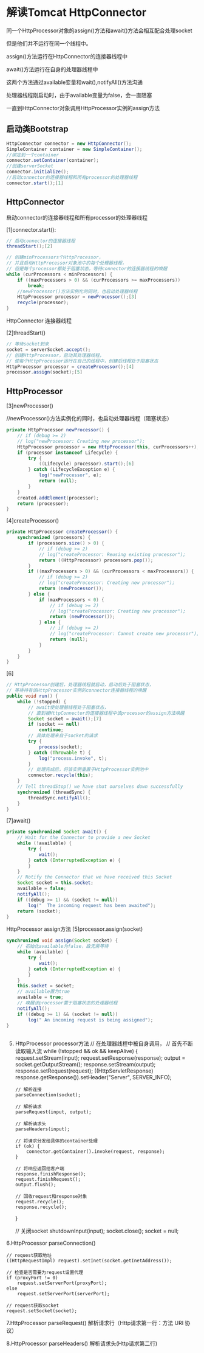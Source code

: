# 解读Tomcat HttpConnector

同一个HttpProcessor对象的assign()方法和await()方法会相互配合处理socket

但是他们并不运行在同一个线程中。

assign()方法运行在HttpConnector的连接器线程中

await()方法运行在自身的处理器线程中

这两个方法通过available变量和wait(),notifyAll()方法沟通

处理器线程刚启动时，由于available变量为false，会一直阻塞

一直到HttpConnector对象调用HttpProcessor实例的assign方法



## 启动类Bootstrap
```java
HttpConnector connector = new HttpConnector();
SimpleContainer container = new SimpleContainer();
//绑定到一个container
connector.setContainer(container);
//创建serverSocket
connector.initialize();
//启动connector的连接器线程和所有processor的处理器线程
connector.start();[1]
```		

## HttpConnector
启动connector的连接器线程和所有processor的处理器线程

[1]connector.start():
```java
// 启动connector的连接器线程
threadStart();[2]

// 创建minProcessors个HttpProcessor，
// 并且启动HttpProcessor对象池中的每个处理器线程，
// 但是每个processor都处于阻塞状态，等待connector的连接器线程的唤醒
while (curProcessors < minProcessors) {
	if ((maxProcessors > 0) && (curProcessors >= maxProcessors))
		break;
	//newProcessor()方法实例化的同时，也启动处理器线程
	HttpProcessor processor = newProcessor();[3]
	recycle(processor);
}
```

HttpConnector 连接器线程

[2]threadStart()
```java
// 等待socket到来
socket = serverSocket.accept();
// 创建HttpProcessor，启动其处理器线程，
// 使每个HttpProcessor运行在自己的线程中，创建后线程处于阻塞状态
HttpProcessor processor = createProcessor();[4]
processor.assign(socket);[5]
```

## HttpProcessor
[3]newProcessor()

//newProcessor()方法实例化的同时，也启动处理器线程（阻塞状态）
```java
private HttpProcessor newProcessor() {
	// if (debug >= 2)
	// log("newProcessor: Creating new processor");
	HttpProcessor processor = new HttpProcessor(this, curProcessors++);
	if (processor instanceof Lifecycle) {
		try {
			((Lifecycle) processor).start();[6]
		} catch (LifecycleException e) {
			log("newProcessor", e);
			return (null);
		}
	}
	created.addElement(processor);
	return (processor);
}
```

[4]createProcessor()
```java
private HttpProcessor createProcessor() {
	synchronized (processors) {
		if (processors.size() > 0) {
			// if (debug >= 2)
			// log("createProcessor: Reusing existing processor");
			return ((HttpProcessor) processors.pop());
		}
		if ((maxProcessors > 0) && (curProcessors < maxProcessors)) {
			// if (debug >= 2)
			// log("createProcessor: Creating new processor");
			return (newProcessor());
		} else {
			if (maxProcessors < 0) {
				// if (debug >= 2)
				// log("createProcessor: Creating new processor");
				return (newProcessor());
			} else {
				// if (debug >= 2)
				// log("createProcessor: Cannot create new processor");
				return (null);
			}
		}
	}
}
```

[6]
```java	
// HttpProcessor创建后，处理器线程就启动，启动后处于阻塞状态，
// 等待持有该HttpProcessor实例的connector连接器线程的唤醒
public void run() {
    while (!stopped) {
        // await使处理器线程处于阻塞状态，
        // 直到被HttpConnector的连接器线程中该processor的assign方法唤醒
        Socket socket = await();[7]
        if (socket == null)
            continue;
        // 具体处理来自于socket的请求
        try {
            process(socket);
        } catch (Throwable t) {
            log("process.invoke", t);
        }
        // 处理完成后，将该实例重置于HttpProcessor实例池中
        connector.recycle(this);
    }
    // Tell threadStop() we have shut ourselves down successfully
    synchronized (threadSync) {
        threadSync.notifyAll();
    }
} 
```
[7]await()
```java
private synchronized Socket await() {
    // Wait for the Connector to provide a new Socket
    while (!available) {
        try {
            wait();
        } catch (InterruptedException e) {
        }
    }
    // Notify the Connector that we have received this Socket
    Socket socket = this.socket;
    available = false;
    notifyAll();
    if ((debug >= 1) && (socket != null))
        log("  The incoming request has been awaited");
    return (socket);
}
```

HttpProcessor assign方法
[5]processor.assign(socket)
```java
synchronized void assign(Socket socket) {
    // 初始化available为false，故无需等待
    while (available) {
        try {
            wait();
        } catch (InterruptedException e) {
        }
    }
    this.socket = socket;
    // available置为true
    available = true;
    // 唤醒该processor置于阻塞状态的处理器线程
    notifyAll();
    if ((debug >= 1) && (socket != null))
        log(" An incoming request is being assigned");
}
    
 ```   



    

    
 5. HttpProcessor processor方法
 	// 在处理器线程中被自身调用，
 	// 首先不断读取输入流
 	while (!stopped && ok && keepAlive) {
        request.setStream(input);
        request.setResponse(response);
        output = socket.getOutputStream();
        response.setStream(output);
        response.setRequest(request);
        ((HttpServletResponse) response.getResponse()).setHeader("Server", SERVER_INFO);
		
		// 解析连接
        parseConnection(socket);
        
        // 解析请求
        parseRequest(input, output);
        
        // 解析请求头
        parseHeaders(input);
       
        // 将请求分发给具体的container处理
        if (ok) {
        	connector.getContainer().invoke(request, response);
        }   
                
        // 将响应返回给客户端
		response.finishResponse();
		request.finishRequest();
		output.flush();
		
        // 回收request和response对象
        request.recycle();
        response.recycle();
    }

	// 关闭socket
    shutdownInput(input);
    socket.close();
    socket = null;
    
    
6.HttpProcessor parseConnection()
    
    // request获取地址
	((HttpRequestImpl) request).setInet(socket.getInetAddress());
    
    // 检查是否需要为request设置代理
    if (proxyPort != 0)
        request.setServerPort(proxyPort);
    else
        request.setServerPort(serverPort);
    
    // request获取socket
    request.setSocket(socket);
    
7.HttpProcessor  parseRequest() 
	解析请求行（Http请求第一行：方法 URI 协议）

8.HttpProcessor parseHeaders()
	解析请求头(Http请求第二行)